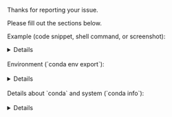 Thanks for reporting your issue.


Please fill out the sections below.


Example (code snippet, shell command, or screenshot):

<details>



</details>

<br>
Environment (`conda env export`):
<br>
<br>

<details>

```yaml
name: test
channels:
- conda-forge
- defaults
dependencies:
# Please fill these in. :)
-
```

</details>

<br>
Details about `conda` and system (`conda info`):
<br>
<br>

<details>

```
$ conda info

```

</details>
